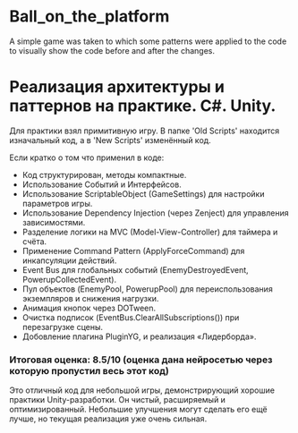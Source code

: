 # Ball_on_the_platform
A simple game was taken to which some patterns were applied to the code to visually show the code before and after the changes.
# Реализация архитектуры и паттернов на практике. C#. Unity.
Для практики взял примитивную игру. В папке 'Old Scripts' находится изначальный код, а в 'New Scripts' изменённый код.

Если кратко о том что применил в коде:
 - Код структурирован, методы компактные.
 - Использование Событий и Интерфейсов.
 - Использование ScriptableObject (GameSettings) для настройки параметров игры.
 - Использование Dependency Injection (через Zenject) для управления зависимостями.
 - Разделение логики на MVC (Model-View-Controller) для таймера и счёта.
 - Применение Command Pattern (ApplyForceCommand) для инкапсуляции действий.
 - Event Bus для глобальных событий (EnemyDestroyedEvent, PowerupCollectedEvent).
 - Пул объектов (EnemyPool, PowerupPool) для переиспользования экземпляров и снижения нагрузки. 
 - Анимация кнопок через DOTween.
 - Очистка подписок (EventBus.ClearAllSubscriptions()) при перезагрузке сцены.
 - Добовление плагина PluginYG, и реализация «Лидерборда».
 
### Итоговая оценка: 8.5/10 (оценка дана нейросетью через которую пропустил весь этот код)
Это отличный код для небольшой игры, демонстрирующий хорошие практики Unity-разработки. Он чистый, расширяемый и оптимизированный. Небольшие улучшения могут сделать его ещё лучше, но текущая реализация уже очень сильная.
